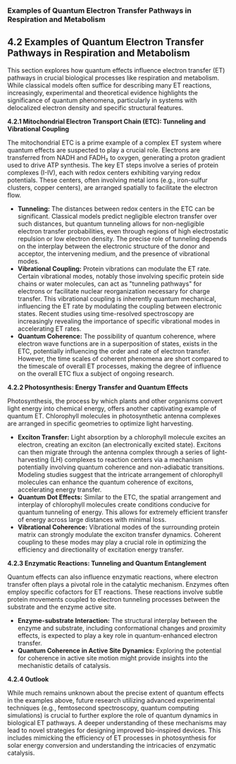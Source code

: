 ### Examples of Quantum Electron Transfer Pathways in Respiration and Metabolism

## 4.2 Examples of Quantum Electron Transfer Pathways in Respiration and Metabolism

This section explores how quantum effects influence electron transfer (ET) pathways in crucial biological processes like respiration and metabolism.  While classical models often suffice for describing many ET reactions, increasingly, experimental and theoretical evidence highlights the significance of quantum phenomena, particularly in systems with delocalized electron density and specific structural features.

**4.2.1 Mitochondrial Electron Transport Chain (ETC): Tunneling and Vibrational Coupling**

The mitochondrial ETC is a prime example of a complex ET system where quantum effects are suspected to play a crucial role.  Electrons are transferred from NADH and FADH₂ to oxygen, generating a proton gradient used to drive ATP synthesis.  The key ET steps involve a series of protein complexes (I-IV), each with redox centers exhibiting varying redox potentials.  These centers, often involving metal ions (e.g., iron-sulfur clusters, copper centers), are arranged spatially to facilitate the electron flow.

* **Tunneling:**  The distances between redox centers in the ETC can be significant.  Classical models predict negligible electron transfer over such distances, but quantum tunneling allows for non-negligible electron transfer probabilities, even through regions of high electrostatic repulsion or low electron density.  The precise role of tunneling depends on the interplay between the electronic structure of the donor and acceptor, the intervening medium, and the presence of vibrational modes.
* **Vibrational Coupling:**  Protein vibrations can modulate the ET rate.  Certain vibrational modes, notably those involving specific protein side chains or water molecules, can act as "tunneling pathways" for electrons or facilitate nuclear reorganization necessary for charge transfer.  This vibrational coupling is inherently quantum mechanical, influencing the ET rate by modulating the coupling between electronic states.  Recent studies using time-resolved spectroscopy are increasingly revealing the importance of specific vibrational modes in accelerating ET rates.
* **Quantum Coherence:**  The possibility of quantum coherence, where electron wave functions are in a superposition of states, exists in the ETC, potentially influencing the order and rate of electron transfer.  However, the time scales of coherent phenomena are short compared to the timescale of overall ET processes, making the degree of influence on the overall ETC flux a subject of ongoing research.

**4.2.2 Photosynthesis: Energy Transfer and Quantum Effects**

Photosynthesis, the process by which plants and other organisms convert light energy into chemical energy, offers another captivating example of quantum ET.  Chlorophyll molecules in photosynthetic antenna complexes are arranged in specific geometries to optimize light harvesting.

* **Exciton Transfer:**  Light absorption by a chlorophyll molecule excites an electron, creating an exciton (an electronically excited state).  Excitons can then migrate through the antenna complex through a series of light-harvesting (LH) complexes to reaction centers via a mechanism potentially involving quantum coherence and non-adiabatic transitions.  Modeling studies suggest that the intricate arrangement of chlorophyll molecules can enhance the quantum coherence of excitons, accelerating energy transfer.
* **Quantum Dot Effects:**  Similar to the ETC, the spatial arrangement and interplay of chlorophyll molecules create conditions conducive for quantum tunneling of energy.  This allows for extremely efficient transfer of energy across large distances with minimal loss.
* **Vibrational Coherence:**  Vibrational modes of the surrounding protein matrix can strongly modulate the exciton transfer dynamics.  Coherent coupling to these modes may play a crucial role in optimizing the efficiency and directionality of excitation energy transfer.

**4.2.3 Enzymatic Reactions: Tunneling and Quantum Entanglement**

Quantum effects can also influence enzymatic reactions, where electron transfer often plays a pivotal role in the catalytic mechanism.  Enzymes often employ specific cofactors for ET reactions.  These reactions involve subtle protein movements coupled to electron tunneling processes between the substrate and the enzyme active site.

* **Enzyme-substrate Interaction:**  The structural interplay between the enzyme and substrate, including conformational changes and proximity effects, is expected to play a key role in quantum-enhanced electron transfer.
* **Quantum Coherence in Active Site Dynamics:**  Exploring the potential for coherence in active site motion might provide insights into the mechanistic details of catalysis.

**4.2.4 Outlook**

While much remains unknown about the precise extent of quantum effects in the examples above, future research utilizing advanced experimental techniques (e.g., femtosecond spectroscopy, quantum computing simulations) is crucial to further explore the role of quantum dynamics in biological ET pathways.  A deeper understanding of these mechanisms may lead to novel strategies for designing improved bio-inspired devices.  This includes mimicking the efficiency of ET processes in photosynthesis for solar energy conversion and understanding the intricacies of enzymatic catalysis.